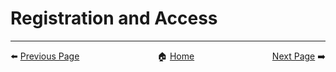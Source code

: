 # Registration and Access
---
<div style="display: flex; justify-content: space-between; align-items: center;">
  <div style="text-align: left;">
    ⬅️ <a href="Introduction.md">Previous Page</a>
  </div>
  <div style="text-align: center;">
    🏠 <a href="home.md">Home</a>
  </div>
  <div style="text-align: right;">
    <a href="next_page.md">Next Page</a> ➡️
  </div>
</div>
